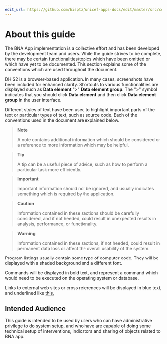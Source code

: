 ```yaml
---
edit_url: https://github.com/hisptz/unicef-apps-docs/edit/master/src/commonmark/en/./content/common/about-this-guide.md 
---
```

# About this guide 

<!--DHIS2-SECTION-ID:about_this_guide_-->

The BNA App implementation is a collective effort and has been developed by the
development team and users. While the guide strives to be complete, there may be
certain functionalities/topics which have been omitted or which have yet to be
documented. This section explains some of the conventions which are used
throughout the document.

DHIS2 is a browser-based application. In many cases, screenshots have
been included for enhanced clarity. Shortcuts to various functionalities
are displayed such as **Data element** ">" **Data element group**. The
">" symbol indicates that you should click **Data element** and then
click **Data element group** in the user interface.

Different styles of text have been used to highlight important parts of
the text or particular types of text, such as source code. Each of the
conventions used in the document are explained below.

> **Note**
>
> A note contains additional information which should be considered or a
> reference to more information which may be helpful.

> **Tip**
>
> A tip can be a useful piece of advice, such as how to perform a
> particular task more efficiently.

> **Important**
>
> Important information should not be ignored, and usually indicates
> something which is required by the application.

> **Caution**
>
> Information contained in these sections should be carefully
> considered, and if not heeded, could result in unexpected results in
> analysis, performance, or functionality.

> **Warning**
>
> Information contained in these sections, if not heeded, could result
> in permanent data loss or affect the overall usability of the system.

Program listings usually contain some type of computer code.
They will be displayed with a shaded background and a different font.

Commands will be displayed in bold text, and represent a command which
would need to be executed on the operating system or database.

Links to external web sites or cross references will be displayed in
blue text, and underlined like [this.](http://www.dhis2.org)

## Intended  Audience
This guide is intended to be used by users who can have administrative privilege
to do system setup, and who have are capable of doing some technical setup of
interventions, indicators and sharing of objects related to BNA app.



